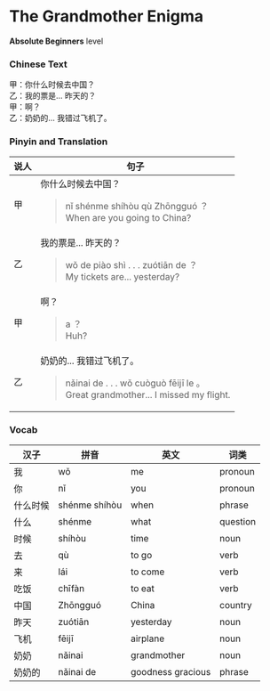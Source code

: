 # The Grandmother Enigma      
**Absolute Beginners** level
### Chinese Text
甲：你什么时候去中国？<br />乙：我的票是... 昨天的？<br />甲：啊？<br />乙：奶奶的... 我错过飞机了。

### Pinyin and Translation
|说人|句子|
|----|----|
|甲|你什么时候去中国？<blockquote>nǐ shénme shíhòu qù Zhōngguó ？<br />When are you going to China?</blockquote>|
|乙|我的票是... 昨天的？<blockquote>wǒ de piào shì . . .  zuótiān de ？<br />My tickets are... yesterday?</blockquote>|
|甲|啊？<blockquote>a ？<br />Huh?</blockquote>|
|乙|奶奶的... 我错过飞机了。<blockquote>nǎinai de . . .  wǒ cuòguò fēijī le 。<br />Great grandmother... I missed my flight.</blockquote>|
### Vocab
|汉子|拼音|英文|词类|
|----|----|----|----|
|我|wǒ|me|pronoun|
|你|nǐ|you|pronoun|
|什么时候|shénme shíhòu|when|phrase|
|什么|shénme|what|question|
|时候|shíhòu|time|noun|
|去|qù|to go|verb|
|来|lái|to come|verb|
|吃饭|chīfàn|to eat|verb|
|中国|Zhōngguó|China|country|
|昨天|zuótiān|yesterday|noun|
|飞机|fēijī|airplane|noun|
|奶奶|nǎinai|grandmother|noun|
|奶奶的|nǎinai de|goodness gracious|phrase|